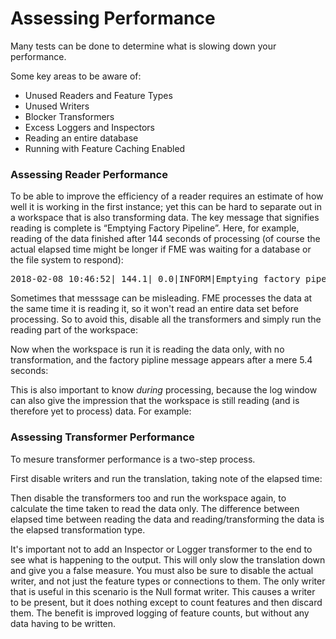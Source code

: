# Assessing Performance 

Many tests can be done to determine what is slowing down your performance. 

Some key areas to be aware of:

- Unused Readers and Feature Types
- Unused Writers
- Blocker Transformers
- Excess Loggers and Inspectors
- Reading an entire database
- Running with Feature Caching Enabled


### Assessing Reader Performance ###

To be able to improve the efficiency of a reader requires an estimate of how well it is working in the first instance; yet this can be hard to separate out in a workspace that is also transforming data.
The key message that signifies reading is complete is “Emptying Factory Pipeline”. Here, for example, reading of the data finished after 144 seconds of processing (of course the actual elapsed time might be longer if FME was waiting for a database or the file system to respond):

<pre>
2018-02-08 10:46:52| 144.1| 0.0|INFORM|Emptying factory pipeline
</pre>

Sometimes that messsage can be misleading. FME processes the data at the same time it is reading it, so it won't read an entire data set before processing. So to avoid this, disable all the transformers and simply run the reading part of the workspace:

Now when the workspace is run it is reading the data only, with no transformation, and the factory pipline message appears after a mere 5.4 seconds:

This is also important to know _during_ processing, because the log window can also give the impression that the workspace is still reading (and is therefore yet to process) data. For example:

### Assessing Transformer Performance ###

To mesure transformer performance is a two-step process. 

First disable writers and run the translation, taking note of the elapsed time:

Then disable the transformers too and run the workspace again, to calculate the time taken to read the data only. The difference between elapsed time between reading the data and reading/transforming the data is the elapsed transformation type. 

It's important not to add an Inspector or Logger transformer to the end to see what is happening to the output. This will only slow the translation down and give you a false measure. You must also be sure to disable the actual writer, and not just the feature types or connections to them.
The only writer that is useful in this scenario is the Null format writer. This causes a writer to be present, but it does nothing except to count features and then discard them. The benefit is improved logging of feature counts, but without any data having to be written.